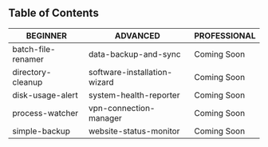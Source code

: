 ## Table of Contents

| BEGINNER            | ADVANCED                  | PROFESSIONAL   |
|---------------------|---------------------------|----------------|
| batch-file-renamer  | data-backup-and-sync      | Coming Soon    |
| directory-cleanup   | software-installation-wizard | Coming Soon |
| disk-usage-alert    | system-health-reporter    | Coming Soon    |
| process-watcher     | vpn-connection-manager    | Coming Soon    |
| simple-backup       | website-status-monitor    | Coming Soon    |
